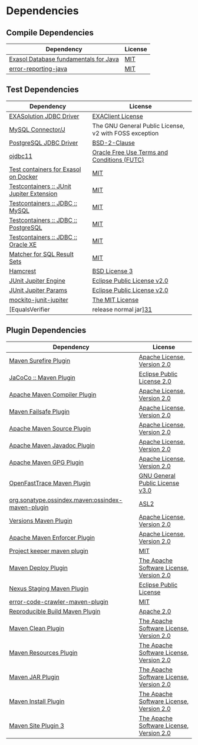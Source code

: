 <!-- @formatter:off -->
# Dependencies

## Compile Dependencies

| Dependency                                 | License  |
| ------------------------------------------ | -------- |
| [Exasol Database fundamentals for Java][0] | [MIT][1] |
| [error-reporting-java][2]                  | [MIT][1] |

## Test Dependencies

| Dependency                                      | License                                                |
| ----------------------------------------------- | ------------------------------------------------------ |
| [EXASolution JDBC Driver][4]                    | [EXAClient License][5]                                 |
| [MySQL Connector/J][6]                          | The GNU General Public License, v2 with FOSS exception |
| [PostgreSQL JDBC Driver][7]                     | [BSD-2-Clause][8]                                      |
| [ojdbc11][9]                                    | [Oracle Free Use Terms and Conditions (FUTC)][10]      |
| [Test containers for Exasol on Docker][11]      | [MIT][1]                                               |
| [Testcontainers :: JUnit Jupiter Extension][13] | [MIT][14]                                              |
| [Testcontainers :: JDBC :: MySQL][13]           | [MIT][14]                                              |
| [Testcontainers :: JDBC :: PostgreSQL][13]      | [MIT][14]                                              |
| [Testcontainers :: JDBC :: Oracle XE][13]       | [MIT][14]                                              |
| [Matcher for SQL Result Sets][21]               | [MIT][1]                                               |
| [Hamcrest][23]                                  | [BSD License 3][24]                                    |
| [JUnit Jupiter Engine][25]                      | [Eclipse Public License v2.0][26]                      |
| [JUnit Jupiter Params][25]                      | [Eclipse Public License v2.0][26]                      |
| [mockito-junit-jupiter][29]                     | [The MIT License][30]                                  |
| [EqualsVerifier | release normal jar][31]       | [Apache License, Version 2.0][32]                      |

## Plugin Dependencies

| Dependency                                              | License                                        |
| ------------------------------------------------------- | ---------------------------------------------- |
| [Maven Surefire Plugin][33]                             | [Apache License, Version 2.0][32]              |
| [JaCoCo :: Maven Plugin][35]                            | [Eclipse Public License 2.0][36]               |
| [Apache Maven Compiler Plugin][37]                      | [Apache License, Version 2.0][32]              |
| [Maven Failsafe Plugin][39]                             | [Apache License, Version 2.0][32]              |
| [Apache Maven Source Plugin][41]                        | [Apache License, Version 2.0][32]              |
| [Apache Maven Javadoc Plugin][43]                       | [Apache License, Version 2.0][32]              |
| [Apache Maven GPG Plugin][45]                           | [Apache License, Version 2.0][32]              |
| [OpenFastTrace Maven Plugin][47]                        | [GNU General Public License v3.0][48]          |
| [org.sonatype.ossindex.maven:ossindex-maven-plugin][49] | [ASL2][50]                                     |
| [Versions Maven Plugin][51]                             | [Apache License, Version 2.0][32]              |
| [Apache Maven Enforcer Plugin][53]                      | [Apache License, Version 2.0][32]              |
| [Project keeper maven plugin][55]                       | [MIT][1]                                       |
| [Maven Deploy Plugin][57]                               | [The Apache Software License, Version 2.0][50] |
| [Nexus Staging Maven Plugin][59]                        | [Eclipse Public License][60]                   |
| [error-code-crawler-maven-plugin][61]                   | [MIT][1]                                       |
| [Reproducible Build Maven Plugin][63]                   | [Apache 2.0][50]                               |
| [Maven Clean Plugin][65]                                | [The Apache Software License, Version 2.0][50] |
| [Maven Resources Plugin][67]                            | [The Apache Software License, Version 2.0][50] |
| [Maven JAR Plugin][69]                                  | [The Apache Software License, Version 2.0][50] |
| [Maven Install Plugin][71]                              | [The Apache Software License, Version 2.0][50] |
| [Maven Site Plugin 3][73]                               | [The Apache Software License, Version 2.0][50] |

[55]: https://github.com/exasol/project-keeper-maven-plugin
[2]: https://github.com/exasol/error-reporting-java
[9]: https://www.oracle.com/database/technologies/maven-central-guide.html
[0]: https://github.com/exasol/db-fundamentals-java
[7]: https://jdbc.postgresql.org
[50]: http://www.apache.org/licenses/LICENSE-2.0.txt
[33]: https://maven.apache.org/surefire/maven-surefire-plugin/
[59]: http://www.sonatype.com/public-parent/nexus-maven-plugins/nexus-staging/nexus-staging-maven-plugin/
[5]: https://www.exasol.com/support/secure/attachment/155343/EXASOL_SDK-7.0.11.tar.gz
[8]: https://jdbc.postgresql.org/about/license.html
[65]: http://maven.apache.org/plugins/maven-clean-plugin/
[10]: https://www.oracle.com/downloads/licenses/oracle-free-license.html
[1]: https://opensource.org/licenses/MIT
[29]: https://github.com/mockito/mockito
[39]: https://maven.apache.org/surefire/maven-failsafe-plugin/
[51]: http://www.mojohaus.org/versions-maven-plugin/
[24]: http://opensource.org/licenses/BSD-3-Clause
[37]: https://maven.apache.org/plugins/maven-compiler-plugin/
[14]: http://opensource.org/licenses/MIT
[47]: https://github.com/itsallcode/openfasttrace-maven-plugin
[36]: https://www.eclipse.org/legal/epl-2.0/
[60]: http://www.eclipse.org/legal/epl-v10.html
[11]: https://github.com/exasol/exasol-testcontainers
[35]: https://www.jacoco.org/jacoco/trunk/doc/maven.html
[30]: https://github.com/mockito/mockito/blob/main/LICENSE
[21]: https://github.com/exasol/hamcrest-resultset-matcher
[63]: http://zlika.github.io/reproducible-build-maven-plugin
[48]: https://www.gnu.org/licenses/gpl-3.0.html
[69]: http://maven.apache.org/plugins/maven-jar-plugin/
[32]: https://www.apache.org/licenses/LICENSE-2.0.txt
[31]: https://www.jqno.nl/equalsverifier
[53]: https://maven.apache.org/enforcer/maven-enforcer-plugin/
[6]: http://dev.mysql.com/doc/connector-j/en/
[4]: http://www.exasol.com
[26]: https://www.eclipse.org/legal/epl-v20.html
[71]: http://maven.apache.org/plugins/maven-install-plugin/
[25]: https://junit.org/junit5/
[49]: https://sonatype.github.io/ossindex-maven/maven-plugin/
[45]: https://maven.apache.org/plugins/maven-gpg-plugin/
[13]: https://testcontainers.org
[41]: https://maven.apache.org/plugins/maven-source-plugin/
[23]: http://hamcrest.org/JavaHamcrest/
[57]: http://maven.apache.org/plugins/maven-deploy-plugin/
[73]: http://maven.apache.org/plugins/maven-site-plugin/
[67]: http://maven.apache.org/plugins/maven-resources-plugin/
[43]: https://maven.apache.org/plugins/maven-javadoc-plugin/
[61]: https://github.com/exasol/error-code-crawler-maven-plugin
